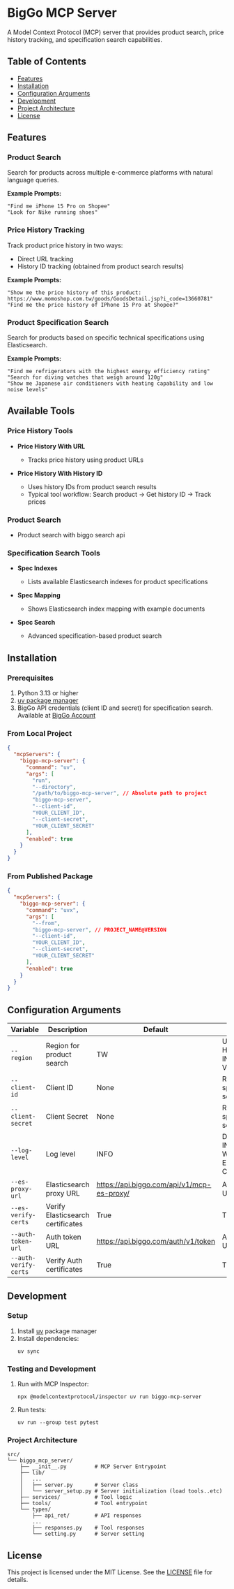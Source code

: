 # BigGo MCP Server

A Model Context Protocol (MCP) server that provides product search, price history tracking, and specification search capabilities.

## Table of Contents
- [Features](#features)
- [Installation](#installation)
- [Configuration Arguments](#configuration-arguments)
- [Development](#development)
- [Project Architecture](#project-architecture)
- [License](#license)

## Features

### Product Search
Search for products across multiple e-commerce platforms with natural language queries.

**Example Prompts:**
```
"Find me iPhone 15 Pro on Shopee"
"Look for Nike running shoes"
```

### Price History Tracking
Track product price history in two ways:
- Direct URL tracking
- History ID tracking (obtained from product search results)

**Example Prompts:**
```
"Show me the price history of this product: https://www.momoshop.com.tw/goods/GoodsDetail.jsp?i_code=13660781"
"Find me the price history of IPhone 15 Pro at Shopee?"
```

### Product Specification Search
Search for products based on specific technical specifications using Elasticsearch.

**Example Prompts:**
```
"Find me refrigerators with the highest energy efficiency rating"
"Search for diving watches that weigh around 120g"
"Show me Japanese air conditioners with heating capability and low noise levels"
```

## Available Tools

### Price History Tools
- **Price History With URL**
  - Tracks price history using product URLs

- **Price History With History ID**
  - Uses history IDs from product search results
  - Typical tool workflow: Search product -> Get history ID -> Track prices

### Product Search
- Product search with biggo search api

### Specification Search Tools
- **Spec Indexes**
  - Lists available Elasticsearch indexes for product specifications

- **Spec Mapping**
  - Shows Elasticsearch index mapping with example documents

- **Spec Search**
  - Advanced specification-based product search

## Installation

### Prerequisites
1. Python 3.13 or higher
2. [uv package manager](https://docs.astral.sh/uv/)
3. BigGo API credentials (client ID and secret) for specification search. Available at [BigGo Account](https://account.biggo.com)

### From Local Project
```json
{
  "mcpServers": {
    "biggo-mcp-server": {
      "command": "uv",
      "args": [
        "run",
        "--directory",
        "/path/to/biggo-mcp-server", // Absolute path to project
        "biggo-mcp-server",
        "--client-id",
        "YOUR_CLIENT_ID",
        "--client-secret",
        "YOUR_CLIENT_SECRET"
      ],
      "enabled": true
    }
  }
}
```

### From Published Package
```json
{
  "mcpServers": {
    "biggo-mcp-server": {
      "command": "uvx",
      "args": [
        "--from",
        "biggo-mcp-server", // PROJECT_NAME@VERSION
        "--client-id",
        "YOUR_CLIENT_ID",
        "--client-secret",
        "YOUR_CLIENT_SECRET"
      ],
      "enabled": true
    }
  }
}
```

## Configuration Arguments

| Variable              | Description                       | Default                                    | Choices                                    |
| --------------------- | --------------------------------- | ------------------------------------------ | ------------------------------------------ |
| `--region`            | Region for product search         | TW                                         | US, TW, JP, HK, SG, MY, IN, PH, TH, VN, ID |
| `--client-id`         | Client ID                         | None                                       | Required for specification search          |
| `--client-secret`     | Client Secret                     | None                                       | Required for specification search          |
| `--log-level`         | Log level                         | INFO                                       | DEBUG, INFO, WARNING, ERROR, CRITICAL      |
| `--es-proxy-url`      | Elasticsearch proxy URL           | https://api.biggo.com/api/v1/mcp-es-proxy/ | Any valid URL                              |
| `--es-verify-certs`   | Verify Elasticsearch certificates | True                                       | True, False                                |
| `--auth-token-url`    | Auth token URL                    | https://api.biggo.com/auth/v1/token        | Any valid URL                              |
| `--auth-verify-certs` | Verify Auth certificates          | True                                       | True, False                                |

## Development

### Setup
1. Install [uv](https://docs.astral.sh/uv/) package manager
2. Install dependencies:
   ```
   uv sync
   ```

### Testing and Development
1. Run with MCP Inspector:
   ```
   npx @modelcontextprotocol/inspector uv run biggo-mcp-server
   ```

2. Run tests:
   ```
   uv run --group test pytest
   ```

### Project Architecture
```
src/
└── biggo_mcp_server/
    ├── __init__.py         # MCP Server Entrypoint
    ├── lib/
    │   ...
    │   ├── server.py       # Server class      
    │   └── server_setup.py # Server initialization (load tools..etc)
    ├── services/           # Tool logic
    ├── tools/              # Tool entrypoint
    └── types/
        ├── api_ret/        # API responses
        ...
        ├── responses.py    # Tool responses
        └── setting.py      # Server setting
```

## License
This project is licensed under the MIT License. See the [LICENSE](LICENSE) file for details.